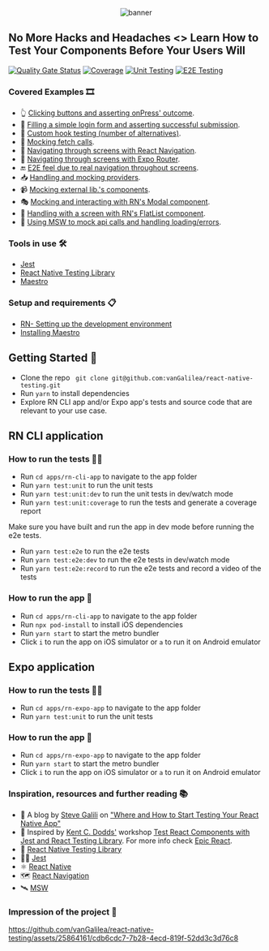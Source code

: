 <p align="center">
  <img alt="banner" src="https://github.com/vanGalilea/react-native-testing/assets/25864161/fd4d5148-4c8d-4fbc-8ebf-367d72da4fcb">
</p>

## No More Hacks and Headaches <> Learn How to Test Your Components Before Your Users Will 

[![Quality Gate Status](https://sonarcloud.io/api/project_badges/measure?project=vanGalilea_react-native-testing&metric=alert_status)](https://sonarcloud.io/summary/new_code?id=vanGalilea_react-native-testing)
[![Coverage](https://sonarcloud.io/api/project_badges/measure?project=vanGalilea_react-native-testing&metric=coverage)](https://sonarcloud.io/summary/new_code?id=vanGalilea_react-native-testing)
[![Unit Testing](https://github.com/vanGalilea/react-native-testing/actions/workflows/unit-testing.yml/badge.svg)](https://github.com/vanGalilea/react-native-testing/actions/workflows/unit-testing.yml)
[![E2E Testing](https://github.com/vanGalilea/react-native-testing/actions/workflows/e2e-testing.yml/badge.svg)](https://github.com/vanGalilea/react-native-testing/actions/workflows/e2e-testing.yml)

### Covered Examples 🎞
- 👆 [Clicking buttons and asserting onPress' outcome](https://github.com/vanGalilea/react-native-testing/blob/main/apps/rn-cli-app/__tests__/Counter.test.tsx).
- 📲 [Filling a simple login form and asserting successful submission](https://github.com/vanGalilea/react-native-testing/blob/main/apps/rn-cli-app/__tests__/LoginSubmission.test.tsx).
- 🎣 [Custom hook testing (number of alternatives)](https://github.com/vanGalilea/react-native-testing/blob/main/apps/rn-cli-app/__tests__/CounterUsesCustomHook.test.tsx).
- 📡 [Mocking fetch calls](https://github.com/vanGalilea/react-native-testing/blob/main/apps/rn-cli-app/__tests__/LoginSubmission.test.tsx#L36).
- 🧭 [Navigating through screens with React Navigation](https://github.com/vanGalilea/react-native-testing/blob/main/apps/rn-cli-app/__tests__/LoginSubmission.test.tsx#L13).
- 🚟 [Navigating through screens with Expo Router](https://github.com/vanGalilea/react-native-testing/blob/main/apps/rn-expo-app/__tests__/app/index.test.tsx).
- 🔚 [E2E feel due to real navigation throughout screens](https://github.com/vanGalilea/react-native-testing/blob/main/apps/rn-cli-app/__tests__/Home.test.tsx).
- 📥 [Handling and mocking providers](https://github.com/vanGalilea/react-native-testing/blob/main/apps/rn-cli-app/src/test/test-utils.tsx).
- 📹 [Mocking external lib.'s components](https://github.com/vanGalilea/react-native-testing/blob/main/apps/rn-cli-app/__tests__/Video.test.tsx).
- 🎭 [Mocking and interacting with RN's Modal component](https://github.com/vanGalilea/react-native-testing/blob/main/apps/rn-cli-app/__tests__/Modal.test.tsx).
- 🧾 [Handling with a screen with RN's FlatList component](https://github.com/vanGalilea/react-native-testing/blob/main/apps/rn-cli-app/__tests__/FlatList.test.tsx).
- 📡 [Using MSW to mock api calls and handling loading/errors](https://github.com/vanGalilea/react-native-testing/blob/main/apps/rn-cli-app/__tests__/ListWithFetch.test.tsx).

### Tools in use 🛠️
- [Jest](https://jestjs.io/)
- [React Native Testing Library](https://callstack.github.io/react-native-testing-library/)
- [Maestro](https://maestro.mobile.dev/)

### Setup and requirements 📋
- [RN- Setting up the development environment](https://reactnative.dev/docs/environment-setup)
- [Installing Maestro](https://maestro.mobile.dev/getting-started/installing-maestro)

## Getting Started 🚀
- Clone the repo ` git clone git@github.com:vanGalilea/react-native-testing.git`
- Run `yarn` to install dependencies
- Explore RN CLI app and/or Expo app's tests and source code that are relevant to your use case.


## RN CLI application
### How to run the tests 🏃‍♀️
- Run `cd apps/rn-cli-app` to navigate to the app folder
- Run `yarn test:unit` to run the unit tests 
- Run `yarn test:unit:dev` to run the unit tests in dev/watch mode
- Run `yarn test:unit:coverage` to run the tests and generate a coverage report

Make sure you have built and run the app in dev mode before running the e2e tests.
- Run `yarn test:e2e` to run the e2e tests
- Run `yarn test:e2e:dev` to run the e2e tests in dev/watch mode
- Run `yarn test:e2e:record` to run the e2e tests and record a video of the tests

### How to run the app 📱
- Run `cd apps/rn-cli-app` to navigate to the app folder
- Run `npx pod-install` to install iOS dependencies
- Run `yarn start` to start the metro bundler
- Click `i` to run the app on iOS simulator or `a` to run it on Android emulator

## Expo application
### How to run the tests 🏃‍♀️
- Run `cd apps/rn-expo-app` to navigate to the app folder
- Run `yarn test:unit` to run the unit tests

### How to run the app 📱
- Run `cd apps/rn-expo-app` to navigate to the app folder
- Run `yarn start` to start the metro bundler
- Click `i` to run the app on iOS simulator or `a` to run it on Android emulator

### Inspiration, resources and further reading 📚
- 📑 A blog by [Steve Galili]([url](https://github.com/vanGalilea)) on ["Where and How to Start Testing Your React Native App"](https://medium.com/@stevegalili/where-and-how-to-start-testing-your-react-native-app-%EF%B8%8F-and-how-to-keep-on-testin-ec3464fb9b41)
- 👏 Inspired by [Kent C. Dodds'](https://testingjavascript.com/) workshop [Test React Components with Jest and React Testing Library](https://github.com/testing-library/react-testing-library). 
For more info check [Epic React](https://epicreact.dev/).
- 📕 [React Native Testing Library](https://callstack.github.io/react-native-testing-library/)
- 🧑‍🔬️ [Jest](https://jestjs.io/)
- ️⚛️ [React Native](https://reactnative.dev/)
- 🗺 [React Navigation](https://reactnavigation.org/)
- 🛰 [MSW](https://mswjs.io/)

### Impression of the project 📸
https://github.com/vanGalilea/react-native-testing/assets/25864161/cdb6cdc7-7b28-4ecd-819f-52dd3c3d76c8

